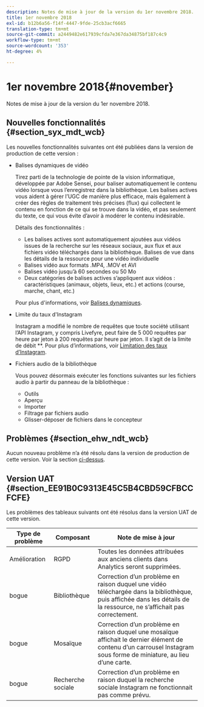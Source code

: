 ```yaml
---
description: Notes de mise à jour de la version du 1er novembre 2018.
title: 1er novembre 2018
exl-id: b12b6a56-f14f-4447-9fde-25cb3acf6665
translation-type: tm+mt
source-git-commit: a2449482e617939cfda7e367da34875bf187c4c9
workflow-type: tm+mt
source-wordcount: '353'
ht-degree: 4%

---
```


# 1er novembre 2018{#november}

Notes de mise à jour de la version du 1er novembre 2018.

## Nouvelles fonctionnalités {#section_syx_mdt_wcb}

Les nouvelles fonctionnalités suivantes ont été publiées dans la version de production de cette version :

* Balises dynamiques de vidéo

   Tirez parti de la technologie de pointe de la vision informatique, développée par Adobe Sensei, pour baliser automatiquement le contenu vidéo lorsque vous l’enregistrez dans la bibliothèque. Les balises actives vous aident à gérer l’UGC de manière plus efficace, mais également à créer des règles de traitement très précises (flux) qui collectent le contenu en fonction de ce qui se trouve dans la vidéo, et pas seulement du texte, ce qui vous évite d’avoir à modérer le contenu indésirable.

   Détails des fonctionnalités :

   * Les balises actives sont automatiquement ajoutées aux vidéos issues de la recherche sur les réseaux sociaux, aux flux et aux fichiers vidéo téléchargés dans la bibliothèque. Balises de vue dans les détails de la ressource pour une vidéo individuelle
   * Balises vidéo aux formats .MP4, .MOV et AVI
   * Balises vidéo jusqu’à 60 secondes ou 50 Mo
   * Deux catégories de balises actives s’appliquent aux vidéos : caractéristiques (animaux, objets, lieux, etc.) et actions (course, marche, chant, etc.)

   Pour plus d&#39;informations, voir [Balises dynamiques](/help/using/c-features-livefyre/c-smart-tags/c-smart-tags.md#c_smart_tags).

* Limite du taux d&#39;Instagram

   Instagram a modifié le nombre de requêtes que toute société utilisant l’API Instagram, y compris Livefyre, peut faire de 5 000 requêtes par heure par jeton à 200 requêtes par heure par jeton. Il s’agit de la limite de débit **. Pour plus d’informations, voir [Limitation des taux d’Instagram](/help/using/c-streams/c-instagram-rate-limiting.md).

* Fichiers audio de la bibliothèque

   Vous pouvez désormais exécuter les fonctions suivantes sur les fichiers audio à partir du panneau de la bibliothèque :

   * Outils
   * Aperçu
   * Importer
   * Filtrage par fichiers audio
   * Glisser-déposer de fichiers dans le concepteur

## Problèmes {#section_ehw_ndt_wcb}

Aucun nouveau problème n’a été résolu dans la version de production de cette version. Voir la section [ci-dessus](#c_rn/section_syx_mdt_wcb).

## Version UAT {#section_EE91B0C9313E45C5B4CBD59CFBCCFCFE}

Les problèmes des tableaux suivants ont été résolus dans la version UAT de cette version.

| **Type de problème** | **Composant** | **Note de mise à jour** |
|---|---|---|
| Amélioration | RGPD | Toutes les données attribuées aux anciens clients dans Analytics seront supprimées. |
| bogue | Bibliothèque | Correction d’un problème en raison duquel une vidéo téléchargée dans la bibliothèque, puis affichée dans les détails de la ressource, ne s’affichait pas correctement. |
| bogue | Mosaïque | Correction d’un problème en raison duquel une mosaïque affichait le dernier élément de contenu d’un carrousel Instagram sous forme de miniature, au lieu d’une carte. |
| bogue | Recherche sociale | Correction d’un problème en raison duquel la recherche sociale Instagram ne fonctionnait pas comme prévu. |
